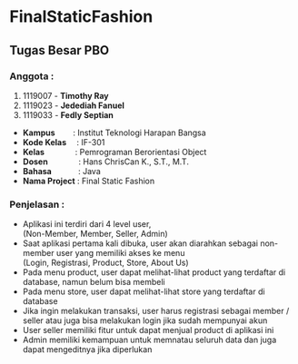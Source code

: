 # FinalStaticFashion
## Tugas Besar PBO

### Anggota : 
1. 1119007 - **Timothy Ray**
2. 1119023 - **Jedediah Fanuel**
3. 1119033 - **Fedly Septian**

- **Kampus** &nbsp;&nbsp;&nbsp;&nbsp;&nbsp;&nbsp;&nbsp;: Institut Teknologi Harapan Bangsa
- **Kode Kelas** <code>&nbsp;</code><code>&nbsp;</code>: IF-301
- **Kelas** <code>&nbsp;</code><code>&nbsp;</code><code>&nbsp;</code><code>&nbsp;</code><code>&nbsp;</code><code>&nbsp;</code><code>&nbsp;</code>: Pemrograman Berorientasi Object
- **Dosen** <code>&nbsp;</code><code>&nbsp;</code><code>&nbsp;</code><code>&nbsp;</code><code>&nbsp;</code><code>&nbsp;</code><code>&nbsp;</code>: Hans ChrisCan K., S.T., M.T. 
- **Bahasa** <code>&nbsp;</code><code>&nbsp;</code><code>&nbsp;</code><code>&nbsp;</code><code>&nbsp;</code><code>&nbsp;</code>: Java
- **Nama Project** : Final Static Fashion

### Penjelasan   :
- Aplikasi ini terdiri dari 4 level user,  
  (Non-Member, Member, Seller, Admin)
- Saat aplikasi pertama kali dibuka, user akan diarahkan sebagai non-member user yang memiliki akses ke menu  
  (Login, Registrasi, Product, Store, About Us)
- Pada menu product, user dapat melihat-lihat product yang terdaftar di database, namun belum bisa membeli
- Pada menu store, user dapat melihat-lihat store yang terdaftar di database
- Jika ingin melakukan transaksi, user harus registrasi sebagai member / seller atau juga bisa melakukan login jika sudah mempunyai akun
- User seller memiliki fitur untuk dapat menjual product di aplikasi ini
- Admin memiliki kemampuan untuk memnatau seluruh data dan juga dapat mengeditnya jika diperlukan

